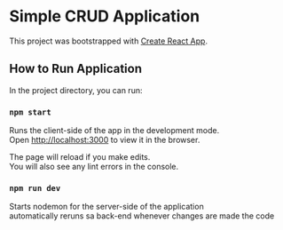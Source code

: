 # Simple CRUD Application

This project was bootstrapped with [Create React App](https://github.com/facebook/create-react-app).

## How to Run Application

In the project directory, you can run:

### `npm start`

Runs the client-side of the app in the development mode.\
Open [http://localhost:3000](http://localhost:3000) to view it in the browser.

The page will reload if you make edits.\
You will also see any lint errors in the console.

### `npm run dev`

Starts nodemon for the server-side of the application\
automatically reruns sa back-end whenever changes are made the code
